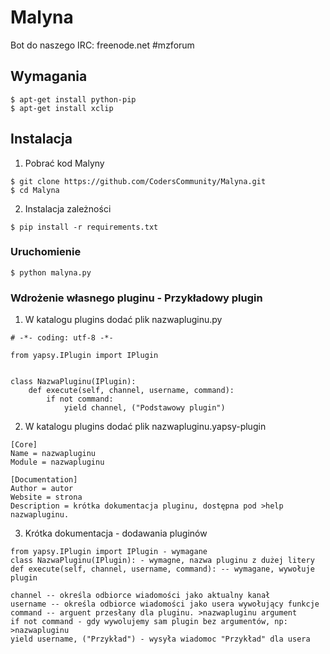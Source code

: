 # Malyna
Bot do naszego IRC: freenode.net #mzforum

## Wymagania
```
$ apt-get install python-pip
$ apt-get install xclip
```
## Instalacja
1. Pobrać kod Malyny

  ```
  $ git clone https://github.com/CodersCommunity/Malyna.git
  $ cd Malyna
  ```
2. Instalacja zależności

  ```
  $ pip install -r requirements.txt
  ```

### Uruchomienie
```
$ python malyna.py
````
### Wdrożenie własnego pluginu - Przykładowy plugin
1. W katalogu plugins dodać plik nazwapluginu.py

  ```
  # -*- coding: utf-8 -*-

  from yapsy.IPlugin import IPlugin


  class NazwaPluginu(IPlugin):
      def execute(self, channel, username, command):
          if not command:
              yield channel, ("Podstawowy plugin")

  ```
2. W katalogu plugins dodać plik nazwapluginu.yapsy-plugin
  ```
  [Core]
  Name = nazwapluginu
  Module = nazwapluginu

  [Documentation]
  Author = autor
  Website = strona
  Description = krótka dokumentacja pluginu, dostępna pod >help nazwapluginu.
  ```
3. Krótka dokumentacja - dodawania pluginów
  ```
  from yapsy.IPlugin import IPlugin - wymagane
  class NazwaPluginu(IPlugin): - wymagne, nazwa pluginu z dużej litery
  def execute(self, channel, username, command): -- wymagane, wywołuje plugin

  channel -- określa odbiorce wiadomości jako aktualny kanał
  username -- określa odbiorce wiadomości jako usera wywołujący funkcje
  command -- arguent przesłany dla pluginu. >nazwapluginu argument
  if not command - gdy wywolujemy sam plugin bez argumentów, np: >nazwapluginu
  yield username, ("Przykład") - wysyła wiadomoc "Przykład" dla usera
  ```











